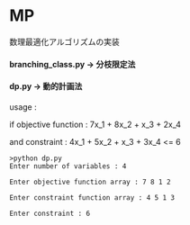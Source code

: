# MP

数理最適化アルゴリズムの実装

#### branching_class.py -> 分枝限定法

#### dp.py -> 動的計画法
usage :

if objective function : 
7x_1 + 8x_2 + x_3 + 2x_4

and constraint : 
4x_1 + 5x_2 + x_3 + 3x_4 <= 6

  ```shell
  >python dp.py
  Enter number of variables : 4 

  Enter objective function array : 7 8 1 2

  Enter constraint function array : 4 5 1 3

  Enter constraint : 6
  ```
